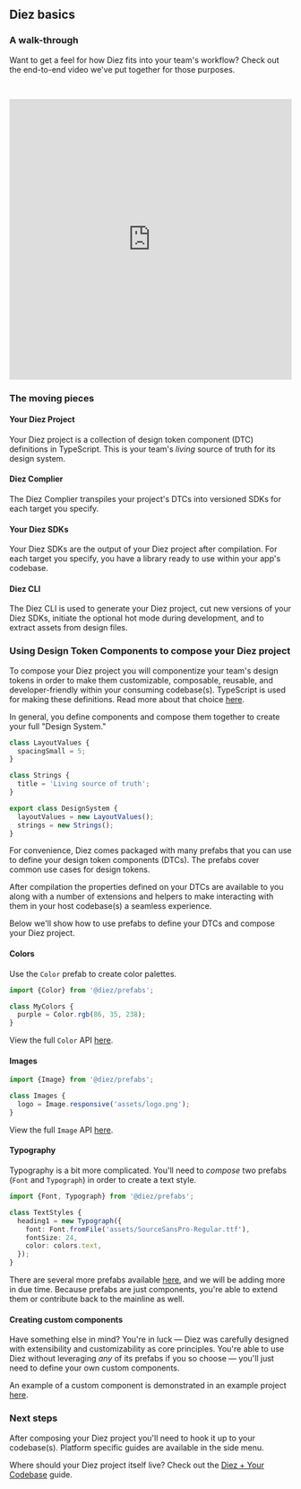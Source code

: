 ## Diez basics

### A walk-through
Want to get a feel for how Diez fits into your team's workflow? Check out the end-to-end video we've put together for those purposes.
<iframe style="margin-top:30px" width="100%" height="500" src="https://www.youtube.com/embed/41xMXV52Uwo" frameborder="0" allow="accelerometer; autoplay; encrypted-media; gyroscope; picture-in-picture" allowfullscreen></iframe>

### The moving pieces

#### Your Diez Project

Your Diez project is a collection of design token component (DTC) definitions in TypeScript. This is your team's _living_ source of truth for its design system.

#### Diez Complier

The Diez Complier transpiles your project's DTCs into versioned SDKs for each target you specify.

#### Your Diez SDKs

Your Diez SDKs are the output of your Diez project after compilation. For each target you specify, you have a library ready to use within your app's codebase.

#### Diez CLI

The Diez CLI is used to generate your Diez project, cut new versions of your Diez SDKs, initiate the optional hot mode during development, and to extract assets from design files.

### Using Design Token Components to compose your Diez project

To compose your Diez project you will componentize your team's design tokens in order to make them customizable, composable, reusable, and developer-friendly within your consuming codebase(s). TypeScript is used for making these definitions. Read more about that choice [here](/faq/#typescript).

In general, you define components and compose them together to create your full "Design System."

```typescript
class LayoutValues {
  spacingSmall = 5;
}

class Strings {
  title = 'Living source of truth';
}

export class DesignSystem {
  layoutValues = new LayoutValues();
  strings = new Strings();
}
```

For convenience, Diez comes packaged with many prefabs that you can use to define your design token components (DTCs). The prefabs cover common use cases for design tokens.

After compilation the properties defined on your DTCs are available to you along with a number of extensions and helpers to make interacting with them in your host codebase(s) a seamless experience.

Below we'll show how to use prefabs to define your DTCs and compose your Diez project.

#### Colors

Use the `Color` prefab to create color palettes.

```typescript
import {Color} from '@diez/prefabs';

class MyColors {
  purple = Color.rgb(86, 35, 238);
}
```

View the full `Color` API [here](/docs/latest/classes/prefabs.color.html).

#### Images

```typescript
import {Image} from '@diez/prefabs';

class Images {
  logo = Image.responsive('assets/logo.png');
}
```

View the full `Image` API [here](/docs/latest/classes/prefabs.image.html).

#### Typography

Typography is a bit more complicated. You'll need to _compose_ two prefabs (`Font` and `Typograph`) in order to create a text style.

```typescript
import {Font, Typograph} from '@diez/prefabs';

class TextStyles {
  heading1 = new Typograph({
    font: Font.fromFile('assets/SourceSansPro-Regular.ttf'),
    fontSize: 24,
    color: colors.text,
  });
}
```

There are several more prefabs available [here](/docs/latest/modules/prefabs.html), and we will be adding more in due time. Because prefabs are just components, you're able to extend them or contribute back to the mainline as well.

#### Creating custom components

Have something else in mind? You're in luck — Diez was carefully designed with extensibility and customizability as core principles. You're able to use Diez without leveraging _any_ of its prefabs if you so choose — you'll just need to define your own custom components.

An example of a custom component is demonstrated in an example project [here](https://github.com/diez/diez/blob/master/examples/lorem-ipsum/src/components/Margin.ts).

### Next steps

After composing your Diez project you'll need to hook it up to your codebase(s). Platform specific guides are available in the side menu.

Where should your Diez project itself live? Check out the [Diez + Your Codebase](/getting-started/your-codebase) guide.
